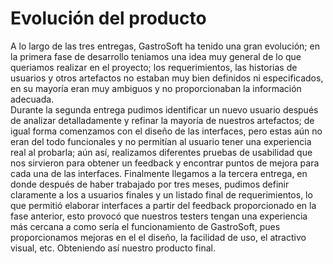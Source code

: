 # Evolución del producto
A lo largo de las tres entregas, GastroSoft ha tenido una gran evolución; en la primera fase de desarrollo teniamos una idea muy general de lo que queriamos realizar en el proyecto; los requerimientos, las historias de usuarios y otros artefactos no estaban muy bien definidos ni especificados, en su mayoría eran muy ambiguos y no proporcionaban la información adecuada.  
Durante la segunda entrega pudimos identificar un nuevo usuario después de analizar detalladamente y refinar la mayoría de nuestros artefactos; de igual forma comenzamos con el diseño de las interfaces, pero estas aún no eran del todo funcionales y no permitían al usuario tener una experiencia real al probarla; aún así, realizamos diferentes pruebas de usabilidad que nos sirvieron para obtener un feedback y encontrar puntos de mejora para cada una de las interfaces. 
Finalmente llegamos a la tercera entrega, en donde después de haber trabajado por tres meses, pudimos definir claramente a los a usuarios finales y un listado final de requerimientos, lo que permitió elaborar interfaces a partir del feedback proporcionado en la fase anterior, esto provocó que nuestros testers tengan una experiencia más cercana a como sería el funcionamiento de GastroSoft, pues proporcionamos mejoras en el el diseño, la facilidad de uso, el atractivo visual, etc. Obteniendo así nuestro producto final.
